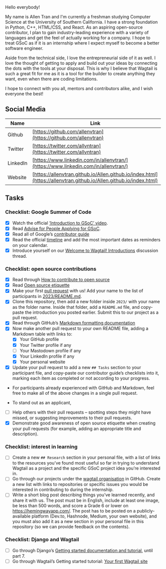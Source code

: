 Hello everybody!

My name is Allen Tran and I'm currently a freshman studying Computer Science at the University of Southern California. I have a strong foundation in Python, C++, HTML/CSS, and React. As an aspiring open-source contributor, I plan to gain industry-leading experience with a variety of languages and get the feel of actually working for a company. I hope to treat GSoC as if it is an internship where I expect myself to become a better software engineer.

Aside from the technical side, I love the entrepreneurial side of it as well. I love the thought of getting to apply and build out your ideas by connecting the dots with the tools at your disposal. This is why I believe that Wagtail is such a great fit for me as it is a tool for the builder to create anything they want, even when there are coding limitations.

I hope to connect with you all, mentors and contributors alike, and I wish everyone the best!

## Social Media

| Name | Link |
| --- | --- |
| Github | [https://github.com/allenvtran](https://github.com/allenvtran) |
| Twitter | [https://twitter.com/allvntran](https://twitter.com/allvntran) |
| LinkedIn | [https://www.linkedin.com/in/allenvtran/](https://www.linkedin.com/in/allenvtran/) |
| Website | [https://allenvtran.github.io/Allen.github.io/index.html](https://allenvtran.github.io/Allen.github.io/index.html) |

## Tasks

### Checklist: Google Summer of Code

- [x] Watch the official [‘Introduction to GSoC’ video](https://www.youtube.com/watch?v=7jD2tChhrWM&feature=youtu.be).
- [x] Read [Advise for People Applying for GSoC](https://developers.google.com/open-source/gsoc/help/student-advice).
- [x] Read all of Google’s [contributor guide](https://google.github.io/gsocguides/student/)
- [x] Read the official [timeline](https://developers.google.com/open-source/gsoc/timeline) and add the most important dates as reminders on your calendar.
- [x] Introduce yourself on our [Welcome to Wagtail! Introductions](https://github.com/wagtail/gsoc/discussions/1) discussion thread.

### Checklist: open source contributions

- [x] Read through [How to contribute to open source](https://opensource.guide/how-to-contribute/)
- [x] Read [Open source etiquette](https://developer.mozilla.org/en-US/docs/MDN/Community/Open_source_etiquette)
- [x] Make your first [pull request](https://docs.github.com/en/pull-requests/collaborating-with-pull-requests/proposing-changes-to-your-work-with-pull-requests/creating-a-pull-request) with us! Add your name to the list of participants in [2023/README.md](2023/README.md).
- [x] Clone this repository, then add a new folder inside `2023/` with your name as the folder name. Inside that folder, add a `README.md` file, and copy-paste the introduction you posted earlier. Submit this to our project as a pull request.
- [x] Read through GitHub’s [Markdown formatting documentation](https://docs.github.com/en/get-started/writing-on-github/getting-started-with-writing-and-formatting-on-github/basic-writing-and-formatting-syntax)
- [x] Now make another pull request to your own README file, adding a Markdown table with links to:
  - [x] Your GitHub profile
  - [x] Your Twitter profile if any
  - [ ] Your Mastodown profile if any
  - [x] Your LinkedIn profile if any
  - [x] Your personal website
- [x] Update your pull request to add a new `## Tasks` section to your participant file, and copy-paste our contributor guide’s checklists into it, marking each item as completed or not according to your progress.
- For participants already experienced with GitHub and Markdown, feel free to make all of the above changes in a single pull request.

- To stand out as an applicant,

 - [ ] Help others with their pull requests – spotting steps they might have missed, or suggesting improvements to their pull requests.
 - [x] Demonstrate good awareness of open source etiquette when creating your pull requests (for example, adding an appropriate title and description).
 
### Checklist: interest in learning

- [ ] Create a new `## Research` section in your personal file, with a list of links to the resources you’ve found most useful so far in trying to understand Wagtail as a project and the specific GSoC project idea you’re interested in.
- [ ] Go through our projects under the [wagtail organisation](https://github.com/wagtail) in GitHub. Create a new list with links to repositories or specific issues you would be interested in contributing to during the internship.
- [ ] Write a short blog post describing things you’ve learned recently, and share it with us. The post must be in English, include at least one image, be less than 500 words, and score a Grade 6 or lower on <https://hemingwayapp.com/>. The post has to be posted on a publicly-available platform (Dev.to, Hashnode, Medium, your own website), and you must also add it as a new section in your personal file in this repository (so we can provide feedback on the contents).

### Checklist: Django and Wagtail

- [ ] Go through Django’s [Getting started documentation and tutorial](https://docs.djangoproject.com/en/4.1/intro/), until part 7.
- [ ] Go through Wagtail’s Getting started tutorial: [Your first Wagtail site](https://docs.wagtail.org/en/stable/getting_started/tutorial.html)
